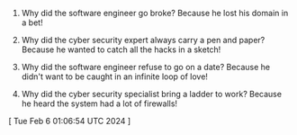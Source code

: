  
1. Why did the software engineer go broke? Because he lost his domain in a bet!

2. Why did the cyber security expert always carry a pen and paper? Because he wanted to catch all the hacks in a sketch!

3. Why did the software engineer refuse to go on a date? Because he didn't want to be caught in an infinite loop of love!

4. Why did the cyber security specialist bring a ladder to work? Because he heard the system had a lot of firewalls!
 
[ 
Tue Feb  6 01:06:54 UTC 2024
 ]

